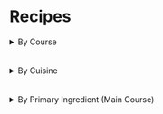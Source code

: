 # Recipes

<details>
    <summary>
        By Course
    </summary>

## Breakfast

- [Henrik's Oatmeal](Breakfast/henriks_oatmeal.md)
- [Kale Smoothie](Breakfast/kale_smoothie.md)
- [Tumeric Carrot Smoothie](Breakfast/tumeric_carrot_smoothie.md)

## Condiments

- [Perserved Lemons](Condiments/preserved_lemons.md)
- [Mtsvane Ajika](Condiments/mtsvane_ajika.md)

## Main Course

- [Borscht](Main_Course/borscht.md)
- [Katami Sokoti](Main_Course/katami_sokoti.md)
- [Kebabi](Main_Course/kebabi.md)
- [Mac and Cheese](Main_Course/mac_and_cheese.md)
- [Moroccan Beef Stew](Main_Course/moroccan_beef_stew.md)
- [Mushroom Chashushuli](Main_Course/mushroom_chashushuli.md)
- [Oraguli Masharapit](Main_Course/oraguli_masharapit.md)
- [Peach Blueberry Shortcake](Main_Course/peach_blueberry_shortcake.md)

## Side Dishes

- [Mtsvane Lobios Salata](Side_Dish/mtsvane_lobios_salata.md)
- [Zizeli Bulgaruli Zizakis Salata](Side_Dish/ziteli_bulgaruli_zizakis_salata.md)

</details>
<br /><br />
<details>
    <summary>
        By Cuisine
    </summary>

## American

- [Henrik's Oatmeal](Breakfast/henriks_oatmeal.md)
- [Kale Smoothie](Breakfast/kale_smoothie.md)
- [Mac and Cheese](Main_Course/mac_and_cheese.md)
- [Peach Blueberry Shortcake](Main_Course/peach_blueberry_shortcake.md)
- [Perserved Lemons](Condiments/preserved_lemons.md)
- [Tumeric Carrot Smoothie](Breakfast/tumeric_carrot_smoothie.md)

## Georgian

- [Borscht](Main_Course/borscht.md)
- [Katami Sokoti](Main_Course/katami_sokoti.md)
- [Kebabi](Main_Course/kebabi.md)
- [Mtsvane Ajika](Condiments/mtsvane_ajika.md)
- [Mtsvane Lobios Salata](Side_Dish/mtsvane_lobios_salata.md)
- [Mushroom Chashushuli](Main_Course/mushroom_chashushuli.md)
- [Oraguli Masharapit](Main_Course/oraguli_masharapit.md)
- [Zizeli Bulgaruli Zizakis Salata](Side_Dish/ziteli_bulgaruli_zizakis_salata.md)

## North African

- [Moroccan Beef Stew](Main_Course/moroccan_beef_stew.md)

</details>
<br /><br />
<details>
    <summary>
        By Primary Ingredient (Main Course)
    </summary>

## Beef

- [Moroccan Beef Stew](Main_Course/moroccan_beef_stew.md)

## Chicken

- [Katami Sokoti](Main_Course/katami_sokoti.md)

## Fish

- [Oraguli Masharapit](Main_Course/oraguli_masharapit.md)

## Lamb

- [Kebabi](Main_Course/kebabi.md)

## Vegitarian

- [Borscht](Main_Course/borscht.md)
- [Mac and Cheese](Main_Course/mac_and_cheese.md)
- [Mushroom Chashushuli](Main_Course/mushroom_chashushuli.md)
- [Peach Blueberry Shortcake](Main_Course/peach_blueberry_shortcake.md)

</details>
